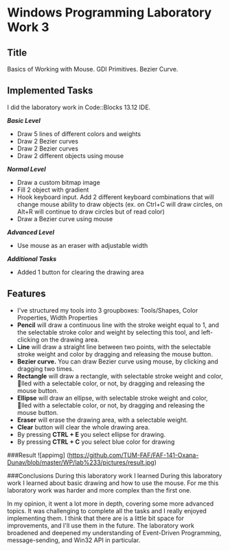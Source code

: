 
# Windows Programming Laboratory Work 3

## Title
Basics of Working with Mouse. GDI Primitives. Bezier Curve.

## Implemented Tasks
I did the laboratory work in Code::Blocks 13.12 IDE.

**_Basic Level_**
- Draw 5 lines of different colors and weights
- Draw 2 Bezier curves 
- Draw 2 Bezier curves
- Draw 2 different objects using mouse

**_Normal Level_**
- Draw a custom bitmap image 
- Fill 2 object with gradient
- Hook keyboard input. Add 2 different keyboard combinations that will change mouse ability to draw objects (ex. on Ctrl+C will draw circles, on Alt+R will continue to draw circles but of read color)
- Draw a Bezier curve using mouse
    
**_Advanced Level_**
- Use mouse as an eraser with adjustable width

**_Additional Tasks_**
- Added 1 button for clearing the drawing area

## Features
- I've structured my tools into 3 groupboxes: Tools/Shapes, Color Properties, Width Properties
- <b>Pencil</b> will draw a continuous line with the stroke weight equal to 1, and the selectable stroke
color and weight by selecting this tool, and left-clicking on the drawing area.
- <b>Line</b> will draw a straight line between two points, with the selectable stroke weight and color
by dragging and releasing the mouse button.
- <b>Bezier curve.</b> You can draw Bezier curve using mouse, by clicking and dragging two times.
- <b>Rectangle</b> will draw a rectangle, with selectable stroke weight and color, lled with a selectable
color, or not, by dragging and releasing the mouse button.
- <b>Ellipse</b> will draw an ellipse, with selectable stroke weight and color, lled with a selectable
color, or not, by dragging and releasing the mouse button.
- <b>Eraser</b> will erase the drawing area, with a selectable weight.
- <b>Clear</b> button will clear the whole drawing area.
- By pressing <b>CTRL + E</b> you select ellipse for drawing.
- By pressing <b>CTRL + C</b> you select blue color for drawing

###Result
![appimg] (https://github.com/TUM-FAF/FAF-141-Oxana-Dunav/blob/master/WP/lab%233/pictures/result.jpg)

###Conclusions
During this laboratory work I learned During this laboratory work I learned about basic drawing and how to use the mouse. For me this laboratory work was harder and more complex than the first one.

In my opinion, it went a lot more in depth, covering some more advanced
topics. It was challenging to complete all the tasks and I really enjoyed implementing them. I think
that there are is a little bit space for improvements, and I'll use them in the future. The laboratory
work broadened and deepened my understanding of Event-Driven Programming, message-sending,
and Win32 API in particular.
